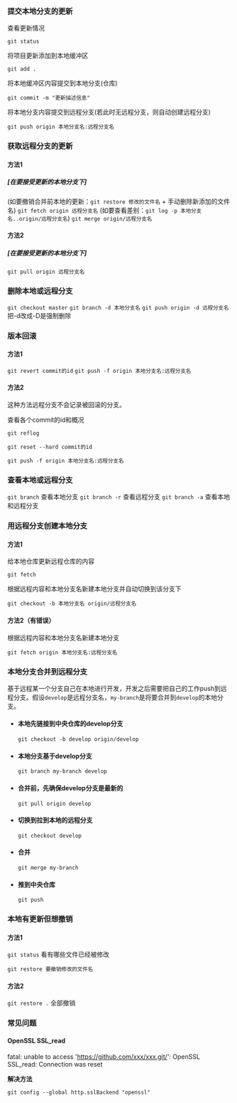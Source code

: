 ### 提交本地分支的更新
查看更新情况

`git status`   

将项目更新添加到本地缓冲区

`git add .`   

将本地缓冲区内容提交到本地分支(仓库)

`git commit -m "更新描述信息"`   

将本地分支内容提交到远程分支(若此时无远程分支，则自动创建远程分支)

`git push origin 本地分支名:远程分支名`   

### 获取远程分支的更新

#### 方法1
##### [在要接受更新的本地分支下]
(如要撤销合并前本地的更新：`git restore 修改的文件名` + 手动删除新添加的文件名)
`git fetch origin 远程分支名`
(如要查看差别：`git log -p 本地分支名..origin/远程分支名`)
`git merge origin/远程分支名`
#### 方法2
##### [在要接受更新的本地分支下]
`git pull origin 远程分支名`

### 删除本地或远程分支

`git checkout master`
`git branch -d 本地分支名`
`git push origin -d 远程分支名`
把-d改成-D是强制删除

### 版本回滚

#### 方法1

`git revert commit的id`
`git push -f origin 本地分支名:远程分支名`

#### 方法2

这种方法远程分支不会记录被回滚的分支。

查看各个commit的id和概况

`git reflog`

`git reset --hard commit的id`

`git push -f origin 本地分支名:远程分支名`

### 查看本地或远程分支
`git branch`   查看本地分支
`git branch -r`   查看远程分支
`git branch -a`   查看本地和远程分支

### 用远程分支创建本地分支
#### 方法1

给本地仓库更新远程仓库的内容

`git fetch`  

根据远程内容和本地分支名新建本地分支并自动切换到该分支下 

`git checkout -b 本地分支名 origin/远程分支名`   

#### 方法2（有错误）

根据远程内容和本地分支名新建本地分支

`git fetch origin 本地分支名:远程分支名`  

### 本地分支合并到远程分支

基于远程某一个分支自己在本地进行开发，开发之后需要把自己的工作push到远程分支。假设`develop`是远程分支名，`my-branch`是将要合并到`develop`的本地分支。

* #### 本地先链接到中央仓库的develop分支

  `git checkout -b develop origin/develop`

* #### 本地分支基于develop分支

  `git branch my-branch develop`

* #### 合并前，先确保develop分支是最新的

  `git pull origin develop`

* #### 切换到拉到本地的远程分支

  `git checkout develop`

* #### 合并

  `git merge my-branch`

* #### 推到中央仓库

  `git push`

### 本地有更新但想撤销

#### 方法1

`git status`   看有哪些文件已经被修改

`git restore 要撤销修改的文件名`

#### 方法2

`git restore .`   全部撤销

### 常见问题

#### OpenSSL SSL_read

fatal: unable to access 'https://github.com/xxx/xxx.git/': OpenSSL SSL_read: Connection was reset

**解决方法**

`git config --global http.sslBackend "openssl"`

